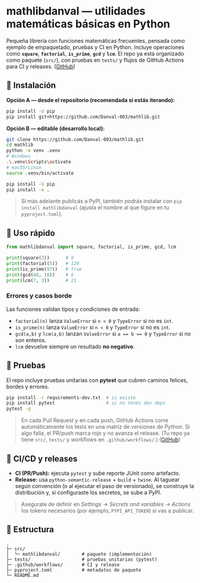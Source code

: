 # mathlibdanval — utilidades matemáticas básicas en Python

Pequeña librería con funciones matemáticas frecuentes, pensada como ejemplo de empaquetado, pruebas y CI en Python. Incluye operaciones como **`square`**, **`factorial`**, **`is_prime`**, **`gcd`** y **`lcm`**. El repo ya está organizado como paquete (`src/`), con pruebas en `tests/` y flujos de GitHub Actions para CI y releases. ([GitHub][1])

## 🚀 Instalación

**Opción A — desde el repositorio (recomendada si estás iterando):**

```bash
pip install -U pip
pip install git+https://github.com/Danval-003/mathlib.git
```

**Opción B — editable (desarrollo local):**

```bash
git clone https://github.com/Danval-003/mathlib.git
cd mathlib
python -m venv .venv
# Windows
.\.venv\Scripts\activate
# macOS/Linux
source .venv/bin/activate

pip install -U pip
pip install -e .
```

> Si más adelante publicás a PyPI, también podrás instalar con `pip install mathlibdanval` (ajusta el nombre al que figure en tu `pyproject.toml`).

## 🧭 Uso rápido

```python
from mathlibdanval import square, factorial, is_prime, gcd, lcm

print(square(3))      # 9
print(factorial(5))   # 120
print(is_prime(97))   # True
print(gcd(48, 18))    # 6
print(lcm(7, 3))      # 21
```

### Errores y casos borde

Las funciones validan tipos y condiciones de entrada:

* `factorial(n)` lanza `ValueError` si `n < 0` y `TypeError` si no es `int`.
* `is_prime(n)` lanza `ValueError` si `n < 0` y `TypeError` si no es `int`.
* `gcd(a,b)` y `lcm(a,b)` lanzan `ValueError` si `a == b == 0` y `TypeError` si no son enteros.
* `lcm` devuelve siempre un resultado **no negativo**.

## 🧪 Pruebas

El repo incluye pruebas unitarias con **pytest** que cubren caminos felices, bordes y errores.

```bash
pip install -r requirements-dev.txt  # si existe
pip install pytest                   # si no tenés dev deps
pytest -q
```

> En cada Pull Request y en cada push, GitHub Actions corre automáticamente los tests en una matriz de versiones de Python. Si algo falla, el PR/push marca rojo y no avanza el release. (Tu repo ya tiene `src/`, `tests/` y workflows en `.github/workflows/`.) ([GitHub][1])

## 🔁 CI/CD y releases

* **CI (PR/Push):** ejecuta `pytest` y sube reporte JUnit como artefacto.
* **Release:** usa `python-semantic-release` + `build` + `twine`. Al taguear según convención (o al ejecutar el paso de versionado), se construye la distribución y, si configuraste los secretos, se sube a PyPI.

> Asegurate de definir en *Settings → Secrets and variables → Actions* los tokens necesarios (por ejemplo, `PYPI_API_TOKEN`) si vas a publicar.

## 📂 Estructura

```
.
├─ src/
│  └─ mathlibdanval/        # paquete (implementación)
├─ tests/                   # pruebas unitarias (pytest)
├─ .github/workflows/       # CI y release
├─ pyproject.toml           # metadatos de paquete
└─ README.md 
```

[1]: https://github.com/Danval-003/mathlib "GitHub - Danval-003/mathlib"

